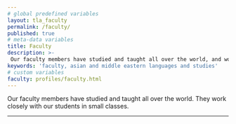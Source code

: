 ```yaml
---
# global predefined variables
layout: tla_faculty
permalink: /faculty/
published: true
# meta-data variables
title: Faculty
description: >-
 Our faculty members have studied and taught all over the world, and work closely with our students in small classes at Temple University’s College of Liberal Arts.
keywords: 'faculty, asian and middle eastern languages and studies'
# custom variables
faculty: profiles/faculty.html
---
```

Our faculty members have studied and taught all over the world. They work closely with our students in small classes.

___
